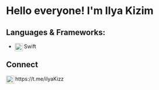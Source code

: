 # Hello everyone! I'm Ilya Kizim

## Languages & Frameworks:
- Swift <img align="left" alt="swift" width="22px" src="https://cdn.jsdelivr.net/npm/simple-icons@v3/icons/swift.svg"/>

## Connect
<img align="left" alt="xcodingwithalfian |" width="22px" src="https://cdn.jsdelivr.net/npm/simple-icons@v3/icons/telegram.svg"/>
https://t.me/ilyaKizz

